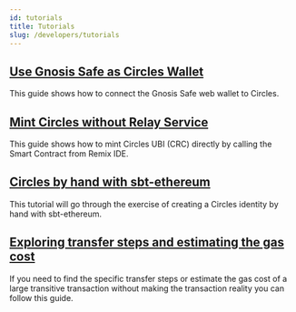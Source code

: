 ```yaml
---
id: tutorials
title: Tutorials
slug: /developers/tutorials
---
```


## [Use Gnosis Safe as Circles Wallet](tutorials/gnosis-safe-as-wallet.mdx)

This guide shows how to connect the Gnosis Safe web wallet to Circles.

## [Mint Circles without Relay Service](tutorials/mint-crc-no-relay-service.mdx)

This guide shows how to mint Circles UBI (CRC) directly by calling the Smart Contract from Remix IDE.

## [Circles by hand with sbt-ethereum](tutorials/circles-by-hand-with-sbt-ethereum.md)

This tutorial will go through the exercise of creating a Circles identity by hand with sbt-ethereum.

## [Exploring transfer steps and estimating the gas cost](tutorials/estimate-gas-cost)

If you need to find the specific transfer steps or estimate the gas cost of a large transitive transaction without making the transaction reality you can follow this guide.
